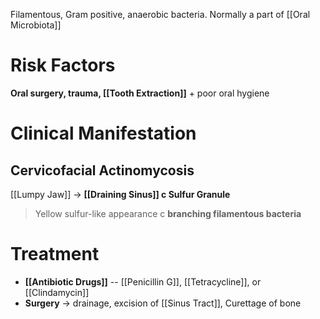 Filamentous, Gram positive, anaerobic bacteria. Normally a part of [[Oral Microbiota]]

# Risk Factors
**Oral surgery, trauma, [[Tooth Extraction]]** + poor oral hygiene  

# Clinical Manifestation
## Cervicofacial Actinomycosis
[[Lumpy Jaw]] -> **[[Draining Sinus]] c Sulfur Granule**
> Yellow sulfur-like appearance c **branching filamentous bacteria**

# Treatment
- **[[Antibiotic Drugs]]** -- [[Penicillin G]], [[Tetracycline]], or [[Clindamycin]]
- **Surgery** -> drainage, excision of [[Sinus Tract]], Curettage of bone